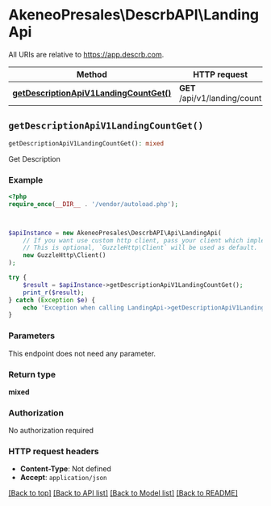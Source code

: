 # AkeneoPresales\DescrbAPI\LandingApi

All URIs are relative to https://app.descrb.com.

Method | HTTP request | Description
------------- | ------------- | -------------
[**getDescriptionApiV1LandingCountGet()**](LandingApi.md#getDescriptionApiV1LandingCountGet) | **GET** /api/v1/landing/count | Get Description


## `getDescriptionApiV1LandingCountGet()`

```php
getDescriptionApiV1LandingCountGet(): mixed
```

Get Description

### Example

```php
<?php
require_once(__DIR__ . '/vendor/autoload.php');



$apiInstance = new AkeneoPresales\DescrbAPI\Api\LandingApi(
    // If you want use custom http client, pass your client which implements `GuzzleHttp\ClientInterface`.
    // This is optional, `GuzzleHttp\Client` will be used as default.
    new GuzzleHttp\Client()
);

try {
    $result = $apiInstance->getDescriptionApiV1LandingCountGet();
    print_r($result);
} catch (Exception $e) {
    echo 'Exception when calling LandingApi->getDescriptionApiV1LandingCountGet: ', $e->getMessage(), PHP_EOL;
}
```

### Parameters

This endpoint does not need any parameter.

### Return type

**mixed**

### Authorization

No authorization required

### HTTP request headers

- **Content-Type**: Not defined
- **Accept**: `application/json`

[[Back to top]](#) [[Back to API list]](../../README.md#endpoints)
[[Back to Model list]](../../README.md#models)
[[Back to README]](../../README.md)
